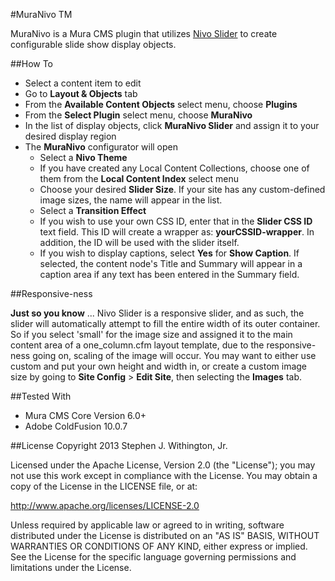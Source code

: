 #MuraNivo TM

MuraNivo is a Mura CMS plugin that utilizes [Nivo Slider](http://nivo.dev7studios.com/) to create configurable slide show display objects.

##How To

* Select a content item to edit
* Go to **Layout & Objects** tab
* From the **Available Content Objects** select menu, choose **Plugins**
* From the **Select Plugin** select menu, choose **MuraNivo**
* In the list of display objects, click **MuraNivo Slider** and assign it to your desired display region
* The **MuraNivo** configurator will open
	* Select a **Nivo Theme**
	* If you have created any Local Content Collections, choose one of them from the **Local Content Index** select menu
	* Choose your desired **Slider Size**. If your site has any custom-defined image sizes, the name will appear in the list.
	* Select a **Transition Effect**
	* If you wish to use your own CSS ID, enter that in the **Slider CSS ID** text field. This ID will create a wrapper as: **yourCSSID-wrapper**. In addition, the ID will be used with the slider itself.
	* If you wish to display captions, select **Yes** for **Show Caption**. If selected, the content node's Title and Summary will appear in a caption area if any text has been entered in the Summary field.


##Responsive-ness

**Just so you know** ... Nivo Slider is a responsive slider, and as such, the slider will automatically attempt to fill the entire width of its outer container. So if you select 'small' for the image size and assigned it to the main content area of a one_column.cfm layout template, due to the responsive-ness going on, scaling of the image will occur. You may want to either use custom and put your own height and width in, or create a custom image size by going to **Site Config** > **Edit Site**, then selecting the **Images** tab.


##Tested With

* Mura CMS Core Version 6.0+
* Adobe ColdFusion 10.0.7


##License
Copyright 2013 Stephen J. Withington, Jr.

Licensed under the Apache License, Version 2.0 (the "License"); you may not use this work except in compliance with the License. You may obtain a copy of the License in the LICENSE file, or at:

http://www.apache.org/licenses/LICENSE-2.0

Unless required by applicable law or agreed to in writing, software distributed under the License is distributed on an "AS IS" BASIS, WITHOUT WARRANTIES OR CONDITIONS OF ANY KIND, either express or implied. See the License for the specific language governing permissions and limitations under the License.